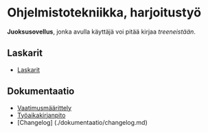 # Ohjelmistotekniikka, harjoitustyö

**Juoksusovellus**, jonka avulla käyttäjä voi pitää kirjaa *treeneistään*.

## Laskarit
- [Laskarit](./laskarit/)

## Dokumentaatio

- [Vaatimusmäärittely](./dokumentaatio/vaatimusmaarittely.md)
- [Työaikakirjanpito](./dokumentaatio/tuntikirjanpito.md)
- [Changelog] (./dokumentaatio/changelog.md)